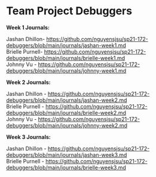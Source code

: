 # Team Project Debuggers 
**Week 1 Journals:**

Jashan Dhillon-  https://github.com/nguyensjsu/sp21-172-debuggers/blob/main/journals/jashan-week1.md  
Brielle Purnell-  https://github.com/nguyensjsu/sp21-172-debuggers/blob/main/journals/brielle-week1.md  
Johnny Vu - https://github.com/nguyensjsu/sp21-172-debuggers/blob/main/journals/johnny-week1.md


**Week 2 Journals:**

Jashan Dhillon - https://github.com/nguyensjsu/sp21-172-debuggers/blob/main/journals/jashan-week2.md  
Brielle Purnell - https://github.com/nguyensjsu/sp21-172-debuggers/blob/main/journals/brielle-week2.md  
Johnny Vu - https://github.com/nguyensjsu/sp21-172-debuggers/blob/main/journals/johnny-week2.md


**Week 3 Journals:**

Jashan Dhillon - https://github.com/nguyensjsu/sp21-172-debuggers/blob/main/journals/jashan-week3.md  
Brielle Purnell - https://github.com/nguyensjsu/sp21-172-debuggers/blob/main/journals/brielle-week3.md  

